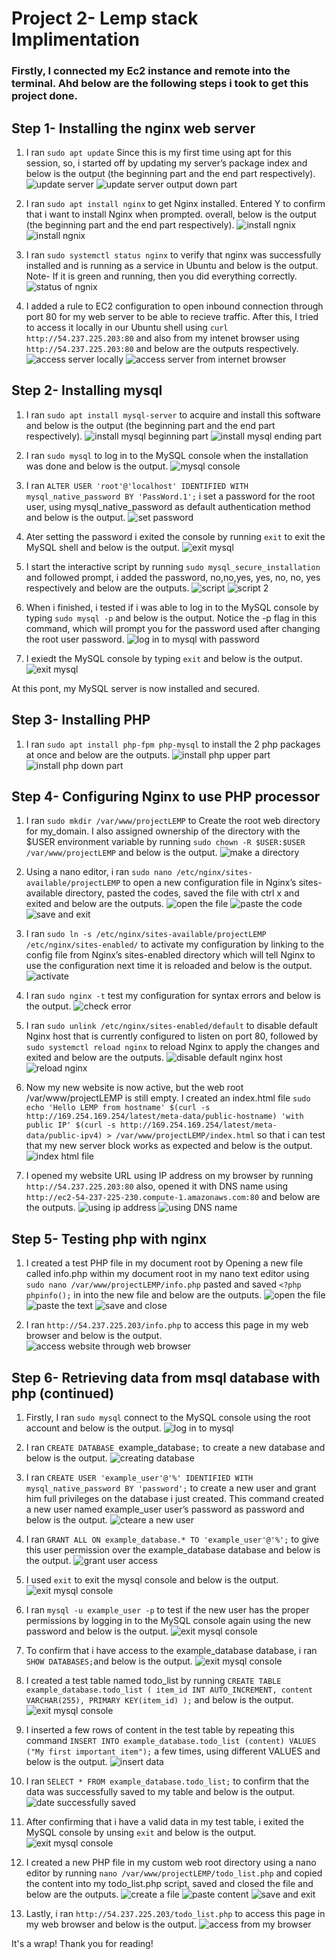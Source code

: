 # Project 2- Lemp stack Implimentation

### Firstly, I connected my Ec2 instance and remote into the terminal. Ahd below are the following steps i took to get this project done.

## Step 1- Installing the nginx web server
1. I ran `sudo apt update` Since this is my first time using apt for this session, so, i started off by updating my server’s package index and below is the output (the beginning part and the end part respectively).
![update server](./images/1b.PNG)
![update server output down part](./images/1.PNG)

2. I ran `sudo apt install nginx` to get Nginx installed. Entered Y to confirm that i want to install Nginx when prompted. overall, below is the output (the beginning part and the end part respectively).
![install ngnix](./images/2a.PNG2a.PNG)
![install ngnix](./images/2b.PNG)

3. I ran `sudo systemctl status nginx` to verify that nginx was successfully installed and is running as a service in Ubuntu and below is the output. Note- If it is green and running, then you did everything correctly.
![status of ngnix](./images/3.PNG)

4. I added a rule to EC2 configuration to open inbound connection through port 80 for my web server to be able to recieve traffic.
After this, I tried to access it locally in our Ubuntu shell using `curl http://54.237.225.203:80` and also from my intenet browser using `http://54.237.225.203:80` and below are the outputs respectively.
![access server locally](./images/4.PNG)
![access server from internet browser](./images/5.PNG)

## Step 2- Installing mysql
1. I ran `sudo apt install mysql-server` to acquire and install this software and below is the output (the beginning part and the end part respectively).
![install mysql beginning part](./images/6a.PNG)
![install mysql ending part](./images/6b.PNG)

2. I ran `sudo mysql` to log in to the MySQL console when the installation was done and below is the output.
![mysql console](./images/7.PNG)

3. I ran `ALTER USER 'root'@'localhost' IDENTIFIED WITH mysql_native_password BY 'PassWord.1';`  i set a password for the root user, using mysql_native_password as default authentication method and below is the output.
![set password](./images/8.PNG)

4. Ater setting the password i exited the console by running `exit` to exit the MySQL shell and below is the output.
![exit mysql](./images/9.PNG)

5. I start the interactive script by running `sudo mysql_secure_installation` and followed prompt, i added the password, no,no,yes, yes, no, no, yes respectively and below are the outputs.
![script](./images/10a.PNG)
![script 2](./images/10b.PNG)

6. When i finished, i tested if i was able to log in to the MySQL console by typing `sudo mysql -p` and below is the output. Notice the -p flag in this command, which will prompt you for the password used after changing the root user password.
![log in to mysql with password](./images/11.PNG)

7. I exiedt the MySQL console by typing `exit` and below is the output.
![exit mysql](./images/12.PNG)

  At this pont, my  MySQL server is now installed and secured.

  ## Step 3- Installing PHP
  1. I ran `sudo apt install php-fpm php-mysql` to install the 2 php packages at once and below are the outputs.
 ![install php upper part](./images/13a.PNG) 
 ![install php down part](./images/13b.PNG)

 ## Step 4- Configuring Nginx to use PHP processor
 1. I ran `sudo mkdir /var/www/projectLEMP` to Create the root web directory for my_domain. I also assigned ownership of the directory with the $USER environment variable by running `sudo chown -R $USER:$USER /var/www/projectLEMP` and below is the output.
 ![make a directory](./images/14.PNG)

 2. Using a nano editor, i ran `sudo nano /etc/nginx/sites-available/projectLEMP` to open a new configuration file in Nginx’s sites-available directory, pasted the codes, saved the file with ctrl x and exited and below are the outputs. 
 ![open the file](./images/15.PNG)
 ![paste the code](./images/15b.PNG)
 ![save and exit](./images/15C.PNG)

 3. I ran `sudo ln -s /etc/nginx/sites-available/projectLEMP /etc/nginx/sites-enabled/` to activate my configuration by linking to the config file from Nginx’s sites-enabled directory which will tell Nginx to use the configuration next time it is reloaded  and below is the output.
 ![activate](./images/16.PNG)

 4. I ran `sudo nginx -t` test my configuration for syntax errors and below is the output.
![check error](./images/17.PNG) 

5. I ran `sudo unlink /etc/nginx/sites-enabled/default` to disable default Nginx host that is currently configured to listen on port 80, followed by `sudo systemctl reload nginx` to reload Nginx to apply the changes and exited and below are the outputs.
![disable default nginx host](./images/18.PNG)
![reload nginx](./images/19.PNG)

6. Now my new website is now active, but the web root /var/www/projectLEMP is still empty. I created an index.html file `sudo echo 'Hello LEMP from hostname' $(curl -s http://169.254.169.254/latest/meta-data/public-hostname) 'with public IP' $(curl -s http://169.254.169.254/latest/meta-data/public-ipv4) > /var/www/projectLEMP/index.html` so that i can test that my new server block works as expected and below is the output.
![index html file](./images/20.PNG)

7. I opened my website URL using IP address on my browser by running `http://54.237.225.203:80` also, opened it with DNS name using `http://ec2-54-237-225-230.compute-1.amazonaws.com:80` and below are the outputs.
![using ip address](./images/21.PNG)
![using DNS name](./images/22.PNG)

## Step 5- Testing php with nginx
1. I created a test PHP file in my document root by Opening a new file called info.php within my document root in my nano text editor using `sudo nano /var/www/projectLEMP/info.php` pasted and saved  `<?php
phpinfo();` in  into the new file and below are the outputs.
![open the file](./images/23.PNG)
![paste the text](./images/23b.PNG)
![save and close](./images/23c.PNG)

2. I ran `http://54.237.225.203/info.php` to access this page in my web browser and below is the output.
![access website through web browser](./images/24.PNG)

## Step 6- Retrieving data from msql database with php (continued)
1. Firstly, I ran `sudo mysql` connect to the MySQL console using the root account and below is the output.
![log in to mysql](./images/25.PNG)

2. I ran `CREATE DATABASE `example_database`;` to create a new database and below is the output.
![creating database](./images/26.PNG)

3. I ran `CREATE USER 'example_user'@'%' IDENTIFIED WITH mysql_native_password BY 'password';` to create a new user and grant him full privileges on the database i just created. This command created a new user named example_user user’s password as password and below is the output.
![cteare a new user](./images/27.PNG)

4. I ran `GRANT ALL ON example_database.* TO 'example_user'@'%';` to give this user permission over the example_database database and below is the output.
 ![grant user access](./images/28.PNG) 

 5. I used `exit` to exit the mysql console and below is the output.
  ![exit mysql console](./images/31.PNG) 

  6. I ran `mysql -u example_user -p` to test if the new user has the proper permissions by logging in to the MySQL console again using the new password and below is the output.
  ![exit mysql console](./images/32.PNG)

  7. To confirm that i have access to the example_database database, i ran `SHOW DATABASES;`and below is the output.
  ![exit mysql console](./images/33.PNG) 

  8. I created a test table named todo_list by running `CREATE TABLE example_database.todo_list (
item_id INT AUTO_INCREMENT,
content VARCHAR(255),
PRIMARY KEY(item_id)
);` and below is the output.
![exit mysql console](./images/34.PNG)

9. I inserted a few rows of content in the test table by repeating this command `INSERT INTO example_database.todo_list (content) VALUES ("My first important item");` a few times, using different VALUES and below is the output.
![insert data](./images/36.PNG)

10. I ran `SELECT * FROM example_database.todo_list;` to confirm that the data was successfully saved to my table and below is the output.
![date successfully saved](./images/37.PNG) 

11. After confirming that i have a valid data in my test table, i exited the MySQL console by unsing `exit` and below is the output.
![exit mysql console](./images/38.PNG)

12. I created a new PHP file in my custom web root directory using a nano editor by running `nano /var/www/projectLEMP/todo_list.php` and copied the content into my todo_list.php script, saved and closed the file and below are the outputs.
![create a file](./images/39.PNG)
![paste content](./images/39b.PNG)
![save and exit](./images/39c.PNG)

13. Lastly, i ran `http://54.237.225.203/todo_list.php` to access this page in my web browser and below is the output.
![access from my browser](./images/40.PNG)

It's a wrap! Thank you for reading!



